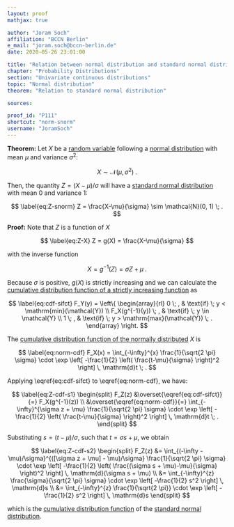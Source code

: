 ```yaml
---
layout: proof
mathjax: true

author: "Joram Soch"
affiliation: "BCCN Berlin"
e_mail: "joram.soch@bccn-berlin.de"
date: 2020-05-26 23:01:00

title: "Relation between normal distribution and standard normal distribution"
chapter: "Probability Distributions"
section: "Univariate continuous distributions"
topic: "Normal distribution"
theorem: "Relation to standard normal distribution"

sources:

proof_id: "P111"
shortcut: "norm-snorm"
username: "JoramSoch"
---
```



**Theorem:** Let $X$ be a [random variable](/D/rvar) following a [normal distribution](/D/norm) with mean $\mu$ and variance $\sigma^2$:

$$ \label{eq:X-norm}
X \sim \mathcal{N}(\mu, \sigma^2) \; .
$$

Then, the quantity $Z = (X-\mu)/\sigma$ will have a [standard normal distribution](/D/snorm) with mean $0$ and variance $1$:

$$ \label{eq:Z-snorm}
Z = \frac{X-\mu}{\sigma} \sim \mathcal{N}(0, 1) \; .
$$


**Proof:** Note that $Z$ is a function of $X$

$$ \label{eq:Z-X}
Z = g(X) = \frac{X-\mu}{\sigma}
$$

with the inverse function

$$ \label{eq:X-Z}
X = g^{-1}(Z) = \sigma Z + \mu \; .
$$

Because $\sigma$ is positive, $g(X)$ is strictly increasing and we can calculate the [cumulative distribution function of a strictly increasing function](/P/cdf-sifct) as

$$ \label{eq:cdf-sifct}
F_Y(y) = \left\{
\begin{array}{rl}
0 \; , & \text{if} \; y < \mathrm{min}(\mathcal{Y}) \\
F_X(g^{-1}(y)) \; , & \text{if} \; y \in \mathcal{Y} \\
1 \; , & \text{if} \; y > \mathrm{max}(\mathcal{Y}) \; .
\end{array}
\right.
$$

The [cumulative distribution function of the normally distributed](/P/norm-cdf) $X$ is

$$ \label{eq:norm-cdf}
F_X(x) = \int_{-\infty}^{x} \frac{1}{\sqrt{2 \pi} \sigma} \cdot \exp \left[ -\frac{1}{2} \left( \frac{t-\mu}{\sigma} \right)^2 \right] \, \mathrm{d}t \; .
$$

Applying \eqref{eq:cdf-sifct} to \eqref{eq:norm-cdf}, we have:

$$ \label{eq:Z-cdf-s1}
\begin{split}
F_Z(z) &\overset{\eqref{eq:cdf-sifct}}{=} F_X(g^{-1}(z)) \\
&\overset{\eqref{eq:norm-cdf}}{=} \int_{-\infty}^{\sigma z + \mu} \frac{1}{\sqrt{2 \pi} \sigma} \cdot \exp \left[ -\frac{1}{2} \left( \frac{t-\mu}{\sigma} \right)^2 \right] \, \mathrm{d}t \; .
\end{split}
$$

Substituting $s = (t - \mu)/\sigma$, such that $t = \sigma s + \mu$, we obtain

$$ \label{eq:Z-cdf-s2}
\begin{split}
F_Z(z) &= \int_{(-\infty - \mu)/\sigma}^{([\sigma z + \mu] - \mu)/\sigma} \frac{1}{\sqrt{2 \pi} \sigma} \cdot \exp \left[ -\frac{1}{2} \left( \frac{(\sigma s + \mu)-\mu}{\sigma} \right)^2 \right] \, \mathrm{d}(\sigma s + \mu) \\
&= \int_{-\infty}^{z} \frac{\sigma}{\sqrt{2 \pi} \sigma} \cdot \exp \left[ -\frac{1}{2} s^2 \right] \, \mathrm{d}s \\
&= \int_{-\infty}^{z} \frac{1}{\sqrt{2 \pi}} \cdot \exp \left[ -\frac{1}{2} s^2 \right] \, \mathrm{d}s
\end{split}
$$

which is the [cumulative distribution function](/D/cdf) of the [standard normal distribution](/D/snorm).
